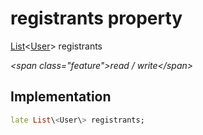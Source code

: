 


# registrants property







[List](https:api.flutter.dev/flutter/dart-core/List-class.html)&lt;[User](../../models_user_user_info/User-class.md)\> registrants
  
_\<span class="feature"\>read / write\</span\>_






## Implementation

```dart
late List\<User\> registrants;
```







